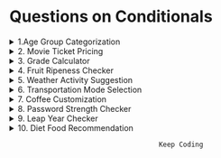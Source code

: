 # Questions on Conditionals

<details>
<summary>1.Age Group Categorization
</summary>
Classify a person's age group: Child (< 13), Teenager (13 -19), Adult (20-59), Senior (60+)
</details>

<details>
<summary>2. Movie Ticket Pricing
</summary>
Problem: Movie Ticket are priced based on age:
$12 for adults (18 and over), $8 for children. Everyone gets a $2 discount on Friday. 
</details>

<details>
<summary>3. Grade Calculator
</summary>
Problem: Assign a letter grade based on a student's score: A(90-100), B(80-89), C(70-79), D(60-69), F(below 60).
</details>

<details>
<summary>4. Fruit Ripeness Checker
</summary>
Problem: Determine if a fruit is ripe, overripe, or unripe based on its color (e.g.,Banana: Green - Unripe, Yellow - Ripe, Brown - Overripe).
</details>

<details>
<summary>5. Weather Activity Suggestion
</summary>
Problem: Suggest an activity based on the weather(e.g.,Sunny - Go for a walk, Rainy - Read a book, Snowy - Build a snowman).
</details>

<details>
<summary>6. Transportation Mode Selection
</summary>
Problem: Choose a mode of transportation based on the distance(e.g., <3 km: Walk, 3-15 km: Bike, >15 km: Car).
</details>

<details>
<summary>7. Coffee Customization
</summary>
Problem: Customize a coffee order: "Small", "Medium", or "Large" with an option for "Extra shot" of espresso. 
</details>

<details>
<summary>8. Password Strength Checker
</summary>
Problem: Check if a password is "Weak", "Medium", or "Strong". Criteria: <6 chars (Weak), 6-10 chars(Medium), >10 chars(Strong). 
</details>

<details>
<summary>9. Leap Year Checker
</summary>
Problem: Determine if a year is a leap years. (Leap years are divisible by 4, but not by 100 unless also divisible by 400).
</details>

<details>
<summary>10. Diet Food Recommendation
</summary>
Problem: Recommend a type of diet based on the gender and weight (e.g., Male: <80 kg- Mediterranean diet, Female: <80 kg- Paleo diet). 
</details>

                                         Keep Coding